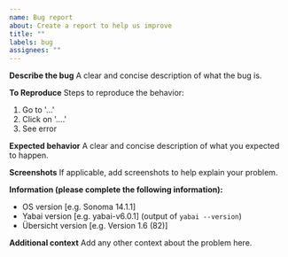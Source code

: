 ```yaml
---
name: Bug report
about: Create a report to help us improve
title: ""
labels: bug
assignees: ""
---
```


**Describe the bug**
A clear and concise description of what the bug is.

**To Reproduce**
Steps to reproduce the behavior:

1. Go to '...'
2. Click on '....'
3. See error

**Expected behavior**
A clear and concise description of what you expected to happen.

**Screenshots**
If applicable, add screenshots to help explain your problem.

**Information (please complete the following information):**

- OS version [e.g. Sonoma 14.1.1]
- Yabai version [e.g. yabai-v6.0.1] (output of `yabai --version`)
- Übersicht version [e.g. Version 1.6 (82)]

**Additional context**
Add any other context about the problem here.
